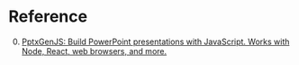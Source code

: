 # Reference

0. [PptxGenJS: Build PowerPoint presentations with JavaScript. Works with Node, React, web browsers, and more.](https://github.com/gitbrent/PptxGenJS)

